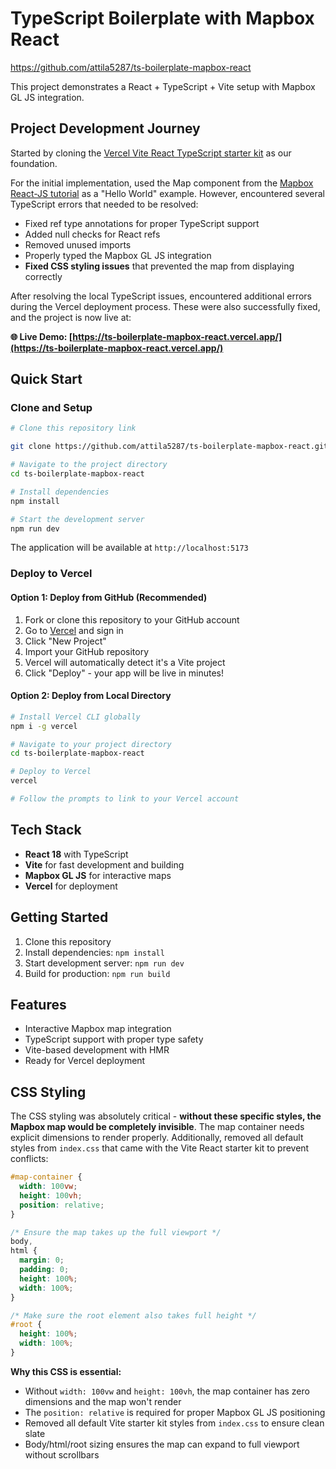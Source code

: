 # TypeScript Boilerplate with Mapbox React

https://github.com/attila5287/ts-boilerplate-mapbox-react

This project demonstrates a React + TypeScript + Vite setup with Mapbox GL JS integration.

## Project Development Journey

Started by cloning the [Vercel Vite React TypeScript starter kit](https://github.com/vercel/examples/tree/main/framework-boilerplates/vite-react) as our foundation. 

For the initial implementation, used the Map component from the [Mapbox React-JS tutorial](https://docs.mapbox.com/help/tutorials/dynamic-markers-react/?step=2) as a "Hello World" example. However, encountered several TypeScript errors that needed to be resolved:

- Fixed ref type annotations for proper TypeScript support
- Added null checks for React refs
- Removed unused imports
- Properly typed the Mapbox GL JS integration
- **Fixed CSS styling issues** that prevented the map from displaying correctly

After resolving the local TypeScript issues, encountered additional errors during the Vercel deployment process. These were also successfully fixed, and the project is now live at:

**🌐 Live Demo: [https://ts-boilerplate-mapbox-react.vercel.app/](https://ts-boilerplate-mapbox-react.vercel.app/)**

## Quick Start

### Clone and Setup

```bash
# Clone this repository link 

git clone https://github.com/attila5287/ts-boilerplate-mapbox-react.git

# Navigate to the project directory
cd ts-boilerplate-mapbox-react

# Install dependencies
npm install

# Start the development server
npm run dev
```

The application will be available at `http://localhost:5173`

### Deploy to Vercel

#### Option 1: Deploy from GitHub (Recommended)

1. Fork or clone this repository to your GitHub account
2. Go to [Vercel](https://vercel.com) and sign in
3. Click "New Project"
4. Import your GitHub repository
5. Vercel will automatically detect it's a Vite project
6. Click "Deploy" - your app will be live in minutes!

#### Option 2: Deploy from Local Directory

```bash
# Install Vercel CLI globally
npm i -g vercel

# Navigate to your project directory
cd ts-boilerplate-mapbox-react

# Deploy to Vercel
vercel

# Follow the prompts to link to your Vercel account
```

## Tech Stack

- **React 18** with TypeScript
- **Vite** for fast development and building
- **Mapbox GL JS** for interactive maps
- **Vercel** for deployment

## Getting Started

1. Clone this repository
2. Install dependencies: `npm install`
3. Start development server: `npm run dev`
4. Build for production: `npm run build`

## Features

- Interactive Mapbox map integration
- TypeScript support with proper type safety
- Vite-based development with HMR
- Ready for Vercel deployment

## CSS Styling

The CSS styling was absolutely critical - **without these specific styles, the Mapbox map would be completely invisible**. The map container needs explicit dimensions to render properly. Additionally, removed all default styles from `index.css` that came with the Vite React starter kit to prevent conflicts:

```css
#map-container {
  width: 100vw;
  height: 100vh;
  position: relative;
}

/* Ensure the map takes up the full viewport */
body,
html {
  margin: 0;
  padding: 0;
  height: 100%;
  width: 100%;
}

/* Make sure the root element also takes full height */
#root {
  height: 100%;
  width: 100%;
}
```

**Why this CSS is essential:**
- Without `width: 100vw` and `height: 100vh`, the map container has zero dimensions and the map won't render
- The `position: relative` is required for proper Mapbox GL JS positioning
- Removed all default Vite starter kit styles from `index.css` to ensure clean slate
- Body/html/root sizing ensures the map can expand to full viewport without scrollbars
